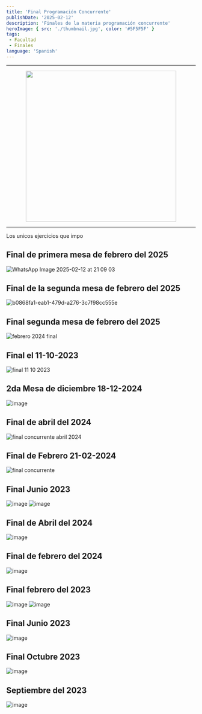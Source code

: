 ```yaml
---
title: 'Final Programación Concurrente'
publishDate: '2025-02-12'
description: 'Finales de la materia programación concurrente'
heroImage: { src: './thumbnail.jpg', color: '#5F5F5F' }
tags: 
 - Facultad
 - Finales
language: 'Spanish'
---
```


---

<div align="center">
<img src="https://media3.giphy.com/media/v1.Y2lkPTc5MGI3NjExcWp1Mmh4NXQ3ZHZrZDBzOXNjaG12Nm9rM2x4NnJtcGZxMWkxcXBsOSZlcD12MV9pbnRlcm5hbF9naWZfYnlfaWQmY3Q9Zw/W9G8OK82R3dfO/giphy.gif" width="400px">

</div>

---

Los unicos ejercicios que impo

## Final de primera mesa de febrero del 2025

![WhatsApp Image 2025-02-12 at 21 09 03](https://github.com/user-attachments/assets/319dcbf3-ad6b-40a1-b059-02bf4fbb3608)

## Final de la segunda mesa de febrero del 2025

![b0868fa1-eab1-479d-a276-3c7f98cc555e](https://github.com/user-attachments/assets/4951e333-c414-43e5-a671-715d98d2c9ce)

## Final segunda mesa de febrero del 2025

![febrero 2024 final](https://github.com/user-attachments/assets/fbf43207-4c36-4781-9e64-2c12c9c0d131)

## Final el 11-10-2023

![final 11 10 2023](https://github.com/user-attachments/assets/bb6b87be-57c1-4859-bb4f-875ea61ff9ef)

## 2da Mesa de diciembre 18-12-2024

![image](https://github.com/user-attachments/assets/1047f9d6-8277-4196-975d-185259b20821)

## Final de abril del 2024

![final concurrente abril 2024](https://github.com/user-attachments/assets/b6cadfcd-a433-42fc-b256-0b6457e6beba)

## Final de Febrero 21-02-2024

![final concurrente](https://github.com/user-attachments/assets/174d8695-4d42-4d7a-a5da-300d182fdfee)

## Final Junio 2023

![image](https://github.com/user-attachments/assets/449c3f07-c026-449d-a756-59f1b8c533a6)
![image](https://github.com/user-attachments/assets/3fe40821-642d-405f-9d47-dbaeb6fdca5b)

## Final de Abril del 2024

![image](https://github.com/user-attachments/assets/e1ba48e8-0de7-4d51-ad95-ee5b82f3f029)

## Final de febrero del 2024

![image](https://github.com/user-attachments/assets/c58c847d-04f4-42e6-adce-d18807f71553)

## Final febrero del 2023

![image](https://github.com/user-attachments/assets/979de0c2-fa66-420a-aa03-928a344a6a07)
![image](https://github.com/user-attachments/assets/57767dcd-c72a-46be-a7c9-183ffbd6d5c6)

## Final Junio 2023

![image](https://github.com/user-attachments/assets/36ab48f6-1bbb-4a79-827b-f8b9bfff7a37)

## Final Octubre 2023

![image](https://github.com/user-attachments/assets/e52d834c-37f2-49aa-a0cf-98d1a3708bba)

## Septiembre del 2023

![image](https://github.com/user-attachments/assets/0533a9a9-43d5-4904-b3ae-721d259cc2a1)

